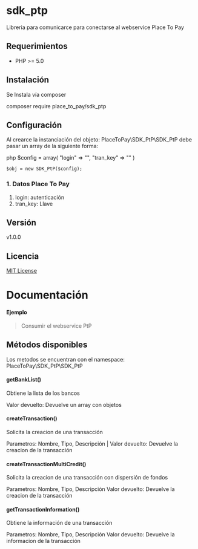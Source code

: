 # sdk_ptp

Libreria para comunicarce para conectarse al webservice Place To Pay

## Requerimientos

- PHP >= 5.0

## Instalación

Se Instala vía composer

composer require place_to_pay/sdk_ptp

## Configuración

Al crearce la instanciación del objeto: PlaceToPay\SDK_PtP\SDK_PtP debe pasar un array de la siguiente forma:

php
	$config = array(
		"login" => "",
		"tran_key" => ""
	)

	$obj = new SDK_PtP($config);



### 1. Datos Place To Pay
1. login: autenticación
2. tran_key: Llave
  
## Versión
v1.0.0

## Licencia
[MIT License](LICENSE)

# Documentación

#### Ejemplo

> Consumir el webservice PtP

## Métodos disponibles
	
Los metodos se encuentran con el namespace: PlaceToPay\SDK_PtP\SDK_PtP

#### getBankList()

Obtiene la lista de los bancos

Valor devuelto: Devuelve un array con objetos

#### createTransaction()

Solicita la creacion de una transacción

Parametros: Nombre, Tipo, Descripción |
Valor devuelto: Devuelve la creacion de la transacción

#### createTransactionMultiCredit()

Solicita la creacion de una transacción con dispersión de fondos

Parametros: Nombre, Tipo, Descripción
Valor devuelto: Devuelve la creacion de la transacción

#### getTransactionInformation()

Obtiene la información de una transacción

Parametros: Nombre, Tipo, Descripción
Valor devuelto: Devuelve la informacion de la transacción